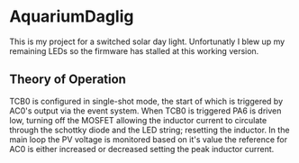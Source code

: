 # AquariumDaglig
This is my project for a switched solar day light. Unfortunatly I blew up my remaining LEDs so the firmware has stalled at this working version.
## Theory of Operation
TCB0 is configured in single-shot mode, the start of which is triggered by AC0's output via the event system.
When TCB0 is triggered PA6 is driven low, turning off the MOSFET allowing the inductor current to circulate
through the schottky diode and the LED string; resetting the inductor. In the main loop the PV voltage is monitored
based on it's value the reference for AC0 is either increased or decreased setting the peak inductor current.